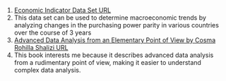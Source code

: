 1. [Economic Indicator Data Set URL](https://data.nasdaq.com/api/v3/datatables/EDIA/ECD.csv?api_key=MwmytPCN5zL1EcvqsSNm)
2. This data set can be used to determine macroeconomic trends by analyzing changes in the purchasing power parity in various countries over the course of 3 years
3. [Advanced Data Analysis from an Elementary Point of View by Cosma Rohilla Shalizi URL](https://www.stat.cmu.edu/~cshalizi/ADAfaEPoV/ADAfaEPoV.pdf)
4. This book interests me because it describes advanced data analysis from a rudimentary point of view, making it easier to understand complex data analysis. 
